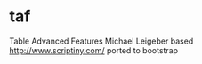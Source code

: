 taf
===

Table Advanced Features Michael Leigeber based http://www.scriptiny.com/ ported to bootstrap
